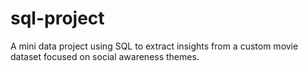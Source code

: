 # sql-project
A mini data project using SQL to extract insights from a custom movie dataset focused on social awareness themes.
